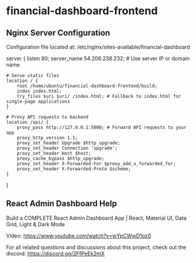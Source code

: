 # financial-dashboard-frontend

## Nginx Server Configuration

Configuration file located at: /etc/nginx/sites-available/financial-dashboard

server {
listen 80;
server_name 54.206.238.232; # Use server IP or domain name

    # Serve static files
    location / {
        root /home/ubuntu/financial-dashboard-frontend/build;
        index index.html;
        try_files $uri $uri/ /index.html; # Fallback to index.html for single-page applications
    }

    # Proxy API requests to backend
    location /api/ {
        proxy_pass http://127.0.0.1:5000; # Forward API requests to your app
        proxy_http_version 1.1;
        proxy_set_header Upgrade $http_upgrade;
        proxy_set_header Connection 'upgrade';
        proxy_set_header Host $host;
        proxy_cache_bypass $http_upgrade;
        proxy_set_header X-Forwarded-For $proxy_add_x_forwarded_for;
        proxy_set_header X-Forwarded-Proto $scheme;
    }

}

## React Admin Dashboard Help

Build a COMPLETE React Admin Dashboard App | React, Material UI, Data Grid, Light & Dark Mode

Video: https://www.youtube.com/watch?v=wYpCWwD1oz0

For all related questions and discussions about this project, check out the discord: https://discord.gg/2FfPeEk2mX
